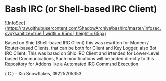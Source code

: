 # Bash IRC (or Shell-based IRC Client)

[![InfoSec](https://raw.githubusercontent.com/ShadowArchive/bashirc/master/infosec.svg?sanitize=true | width = 65px | height = 65px)](https://github.com/ShadowArchive/bashirc)

Based on Shic (Shell-based IRC Client) this was rewritten for Modem / Router-based Clients, that can be both for Client and Key Logger, also Bot IRC Client. This was based on Shic IRC Client and intended for Lower-Level based Communications, Such modifications will be added directly to this Repository for Addons like a Automated IRC Command Execution.

( C ) - Xin Snowflakes, 09225205353
